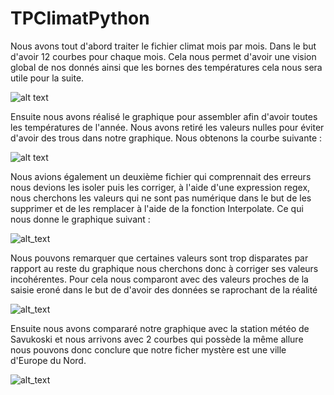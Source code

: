 # TPClimatPython
Nous avons tout d'abord traiter le fichier climat mois par mois. Dans le but d'avoir 12 courbes pour chaque mois. Cela nous permet d'avoir une vision global de nos donnés ainsi que les bornes des températures cela nous sera utile pour la suite.

![alt text](https://cdn.discordapp.com/attachments/382081589234106389/806093813515812874/unknown.png)

Ensuite nous avons réalisé le graphique pour assembler afin d'avoir toutes les températures de l'année. Nous avons retiré les valeurs nulles pour éviter d'avoir des trous dans notre graphique. Nous obtenons la courbe suivante :

![alt text](https://cdn.discordapp.com/attachments/382081589234106389/806095497944236032/unknown.png)

Nous avions également un deuxième fichier qui comprennait des erreurs nous devions les isoler puis les corriger, à l'aide d'une expression regex, nous cherchons les valeurs qui ne sont pas numérique dans le but de les supprimer et de les remplacer à l'aide de la fonction Interpolate. Ce qui nous donne le graphique suivant :

![alt_text](https://cdn.discordapp.com/attachments/382081589234106389/806099964756230155/unknown.png)

Nous pouvons remarquer que certaines valeurs sont trop disparates par rapport au reste du graphique nous cherchons donc à corriger ses valeurs incohérentes. Pour cela nous comparont avec des valeurs proches de la saisie eroné dans le but de d'avoir des données se raprochant de la réalité 

![alt_text](https://cdn.discordapp.com/attachments/382081589234106389/806100030326046730/unknown.png)

Ensuite nous avons compararé notre graphique avec la station météo de Savukoski et nous arrivons avec 2 courbes qui possède la même allure nous pouvons donc conclure que notre ficher mystère est une ville d'Europe du Nord. 

![alt_text](https://cdn.discordapp.com/attachments/382081589234106389/806100279091003402/unknown.png)
